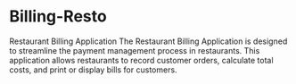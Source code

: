 # Billing-Resto
Restaurant Billing Application The Restaurant Billing Application is designed to streamline the payment management process in restaurants. This application allows restaurants to record customer orders, calculate total costs, and print or display bills for customers.
